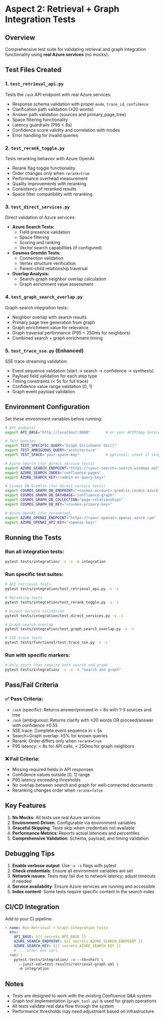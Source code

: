# Aspect 2: Retrieval + Graph Integration Tests

## Overview
Comprehensive test suite for validating retrieval and graph integration functionality using **real Azure services** (no mocks).

## Test Files Created

### 1. `test_retrieval_api.py`
Tests the `/ask` API endpoint with real Azure services:
- Response schema validation with proper `mode`, `trace_id`, `confidence`
- Clarification path validation (≤20 words)
- Answer path validation (sources and primary_page_tree)
- Space filtering functionality
- Latency guardrails (P95 < 8s)
- Confidence score validity and correlation with modes
- Error handling for invalid queries

### 2. `test_rerank_toggle.py`
Tests reranking behavior with Azure OpenAI:
- Rerank flag toggle functionality
- Order changes only when `rerank=true`
- Performance overhead measurement
- Quality improvements with reranking
- Consistency of reranked results
- Space filter compatibility with reranking

### 3. `test_direct_services.py`
Direct validation of Azure services:
- **Azure Search Tests:**
  - Field presence validation
  - Space filtering
  - Scoring and ranking
  - Vector search capabilities (if configured)
- **Cosmos Gremlin Tests:**
  - Connection validation
  - Vertex structure verification
  - Parent-child relationship traversal
- **Overlap Analysis:**
  - Search-graph neighbor overlap calculation
  - Graph enrichment value assessment

### 4. `test_graph_search_overlap.py`
Graph-search integration tests:
- Neighbor overlap with search results
- Primary page tree generation from graph
- Graph enrichment value for relevance
- Graph traversal performance (P95 < 250ms for neighbors)
- Combined search + graph enrichment timing

### 5. `test_trace_sse.py` (Enhanced)
SSE trace streaming validation:
- Event sequence validation (start → search → confidence → synthesis)
- Payload field validation for each step type
- Timing constraints (< 5s for full trace)
- Confidence value range validation [0, 1]
- Graph event payload validation

## Environment Configuration

Set these environment variables before running:

```bash
# API endpoint
export API_BASE="http://localhost:8000"       # or your APIM/App Service URL

# Test queries
export TEST_SPECIFIC_QUERY="Graph Enrichment Skill"
export TEST_AMBIGUOUS_QUERY="architecture"
export TEST_SPACE="your-space-key"            # optional; unset if single-space

# Azure Search (for direct service tests)
export AZURE_SEARCH_ENDPOINT="https://<your-search>.search.windows.net"
export AZURE_SEARCH_INDEX="confluence-pages"
export AZURE_SEARCH_KEY="<admin-or-query-key>"

# Cosmos DB Gremlin (for direct service tests)
export COSMOS_GRAPH_DB_ENDPOINT="<cosmos-account>.gremlin.cosmos.azure.com"
export COSMOS_GRAPH_DB_DATABASE="confluence-graph"
export COSMOS_GRAPH_DB_COLLECTION="page-relationships"
export COSMOS_GRAPH_DB_KEY="<cosmos-primary-key>"

# Azure OpenAI (for reranking)
export AZURE_OPENAI_ENDPOINT="https://<your-openai>.openai.azure.com"
export AZURE_OPENAI_API_KEY="<openai-key>"
```

## Running the Tests

### Run all integration tests:
```bash
pytest tests/integration/ -v -s -m integration
```

### Run specific test suites:
```bash
# API retrieval tests
pytest tests/integration/test_retrieval_api.py -v -s

# Reranking tests
pytest tests/integration/test_rerank_toggle.py -v -s

# Direct service validation
pytest tests/integration/test_direct_services.py -v -s

# Graph-search overlap
pytest tests/integration/test_graph_search_overlap.py -v -s

# SSE trace tests
pytest tests/functional/test_trace_sse.py -v -s
```

### Run with specific markers:
```bash
# Only tests that require both search and graph
pytest tests/integration/ -v -s -k "search and graph"
```

## Pass/Fail Criteria

### ✅ Pass Criteria:
- `/ask` (specific): Returns answer/proceed in < 8s with 1-3 sources and tree
- `/ask` (ambiguous): Returns clarify with ≤20 words OR proceed/answer with confidence ≥0.55
- SSE trace: Complete event sequence in < 5s
- Search+Graph overlap: ≥5% for known queries
- Rerank: Order differs only when `rerank=true`
- P95 latency: < 8s for API calls, < 250ms for graph neighbors

### ❌ Fail Criteria:
- Missing required fields in API responses
- Confidence values outside [0, 1] range
- P95 latency exceeding thresholds
- No overlap between search and graph for well-connected documents
- Reranking changes order when `rerank=false`

## Key Features

1. **No Mocks**: All tests use real Azure services
2. **Environment-Driven**: Configurable via environment variables
3. **Graceful Skipping**: Tests skip when credentials not available
4. **Performance Metrics**: Reports actual latencies and percentiles
5. **Comprehensive Validation**: Schema, payload, and timing validation

## Debugging Tips

1. **Enable verbose output**: Use `-v -s` flags with pytest
2. **Check credentials**: Ensure all environment variables are set
3. **Network issues**: Tests may fail due to network latency; adjust timeouts if needed
4. **Service availability**: Ensure Azure services are running and accessible
5. **Index content**: Some tests require specific content in the search index

## CI/CD Integration

Add to your CI pipeline:

```yaml
- name: Run Retrieval + Graph Integration Tests
  env:
    API_BASE: ${{ secrets.API_BASE }}
    AZURE_SEARCH_ENDPOINT: ${{ secrets.AZURE_SEARCH_ENDPOINT }}
    AZURE_SEARCH_KEY: ${{ secrets.AZURE_SEARCH_KEY }}
    # ... other env vars
  run: |
    pytest tests/integration/ -v --tb=short \
      --junit-xml=test-results/retrieval-graph.xml \
      -m integration
```

## Notes

- Tests are designed to work with the existing Confluence Q&A system
- Graph tool implementation (`graph_tool.py`) is used for graph operations
- All tests validate real data flow through the system
- Performance thresholds may need adjustment based on infrastructure
